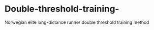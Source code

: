 # Double-threshold-training-
Norwegian elite long-distance runner double threshold training  method

